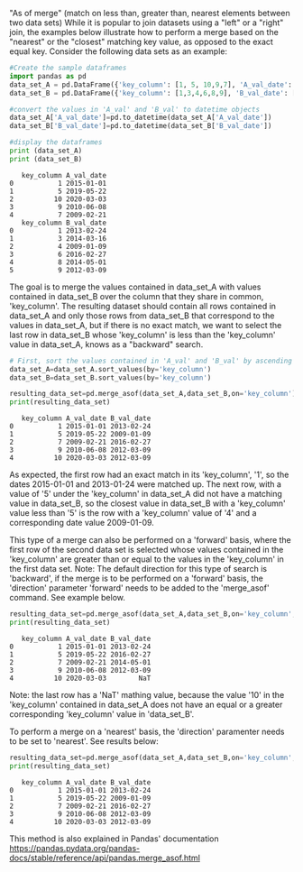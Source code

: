"As of merge" (match on less than, greater than, nearest elements between two data sets)
While it is popular to join datasets using a "left" or a "right" join, the examples below illustrate how to perform a merge based on the "nearest" or the "closest" matching key value, as opposed to the exact equal key. Consider the following data sets as an example:



```python
#Create the sample dataframes 
import pandas as pd
data_set_A = pd.DataFrame({'key_column': [1, 5, 10,9,7], 'A_val_date': ['1/1/2015', '5/22/2019', '3/3/2020','6/8/2010','2/21/2009']})
data_set_B = pd.DataFrame({'key_column': [1,3,4,6,8,9], 'B_val_date': ['2/24/2013', '3/16/2014','1/09/2009','2/27/2016','5/1/2014','3/9/2012']})

#convert the values in 'A_val' and 'B_val' to datetime objects
data_set_A['A_val_date']=pd.to_datetime(data_set_A['A_val_date'])
data_set_B['B_val_date']=pd.to_datetime(data_set_B['B_val_date'])

#display the dataframes
print (data_set_A)
print (data_set_B)

```

       key_column A_val_date
    0           1 2015-01-01
    1           5 2019-05-22
    2          10 2020-03-03
    3           9 2010-06-08
    4           7 2009-02-21
       key_column B_val_date
    0           1 2013-02-24
    1           3 2014-03-16
    2           4 2009-01-09
    3           6 2016-02-27
    4           8 2014-05-01
    5           9 2012-03-09
    

The goal is to merge the values contained in data_set_A with values contained in data_set_B over the column that they share in common, 'key_column'.  The resulting dataset should contain all rows contained in data_set_A and only those rows from data_set_B that correspond to the values in data_set_A, but if there is no exact match, we want to select the last row in data_set_B whose 'key_column' is less than the 'key_column' value in data_set_A,  knows as a "backward" search.


```python
# First, sort the values contained in 'A_val' and 'B_val' by ascending order
data_set_A=data_set_A.sort_values(by='key_column')
data_set_B=data_set_B.sort_values(by='key_column')
```


```python
resulting_data_set=pd.merge_asof(data_set_A,data_set_B,on='key_column')
print(resulting_data_set)
```

       key_column A_val_date B_val_date
    0           1 2015-01-01 2013-02-24
    1           5 2019-05-22 2009-01-09
    2           7 2009-02-21 2016-02-27
    3           9 2010-06-08 2012-03-09
    4          10 2020-03-03 2012-03-09
    

As expected, the first row had an exact match in its 'key_column', '1', so the dates 2015-01-01 and 2013-01-24 were matched up. The next row, with a value of '5' under the 'key_column' in data_set_A did not have a matching value in data_set_B, so the closest value in data_set_B with a 'key_column' value less than '5' is the row with a 'key_column' value of '4' and a corresponding date value 2009-01-09.

This type of a merge can also be performed on a 'forward' basis, where the first row of the second data set is selected whose values contained in the 'key_column' are greater than or equal to the values in the 'key_column' in the first data set.
Note: The default direction for this type of search is 'backward', if the merge is to be performed on a 'forward' basis, the 'direction' parameter 'forward' needs to be added to the 'merge_asof' command.  See example below.


```python
resulting_data_set=pd.merge_asof(data_set_A,data_set_B,on='key_column',direction='forward')
print(resulting_data_set)
```

       key_column A_val_date B_val_date
    0           1 2015-01-01 2013-02-24
    1           5 2019-05-22 2016-02-27
    2           7 2009-02-21 2014-05-01
    3           9 2010-06-08 2012-03-09
    4          10 2020-03-03        NaT
    

Note: the last row has a 'NaT' mathing value, because the value '10' in the 'key_column' contained in data_set_A does not have an equal or a greater corresponding 'key_column' value in 'data_set_B'. 

To perform a merge on a 'nearest' basis, the 'direction' paramenter needs to be set to 'nearest'.  See results below:


```python
resulting_data_set=pd.merge_asof(data_set_A,data_set_B,on='key_column',direction='nearest')
print(resulting_data_set)
```

       key_column A_val_date B_val_date
    0           1 2015-01-01 2013-02-24
    1           5 2019-05-22 2009-01-09
    2           7 2009-02-21 2016-02-27
    3           9 2010-06-08 2012-03-09
    4          10 2020-03-03 2012-03-09
    

This method is also explained in Pandas' documentation
https://pandas.pydata.org/pandas-docs/stable/reference/api/pandas.merge_asof.html
